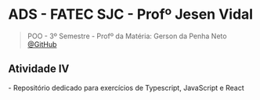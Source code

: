 # ADS - FATEC SJC - Profº Jesen Vidal
> POO - 3º Semestre - Profº da Matéria: Gerson da Penha Neto <a href="https://github.com/gerson-pn">@GitHub</a><br>

<h2>Atividade IV</h2>
- Repositório dedicado para exercícios de Typescript, JavaScript e React
